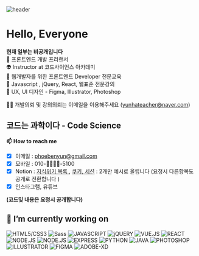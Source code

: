  ![header](https://capsule-render.vercel.app/api?type=waving&color=gradient&height=300&section=header&text=codescience&fontSize=80&animation=fadeIn)
 

 # Hello, Everyone  

**현재 일부는 비공개입니다**    
🤖 프론트엔드 개발 프리랜서 <br>
👽 Instructor at 코드사이언스 아카데미  
👾 웹개발자를 위한 프론트엔드 Developer 전문교육   
:cactus: Javascript , jQuery, React, 웹표준 전문강의    
👻 UX, UI 디자인 - Figma, Illustrator, Photoshop   

👩‍💼 개발의뢰 및 강의의뢰는 이메일을 이용해주세요 (yunhateacher@naver.com)    

 ## 코드는 과학이다 - Code Science 

 **📫 How to reach me** 
- [x] 이메일 : phoebenyun@gmail.com
- [X] 모바일 : 010-👻👻👻👻-5100
- [X] Notion : [지식위키 목록 ](https://azure-pick-b47.notion.site/c4514b48012d40b797531a8180a89041?pvs=74 ), [쿠키, 세션](https://azure-pick-b47.notion.site/Http-cookie-Session-aec3926c9a9e47dcadcaff8f445618fe?pvs=4) : 2개만 예시로 올립니다 (요청시 다른항목도 공개로 전환합니다 )
- [X] 인스타그램, 유튜브

**(코드및 내용은 요청시 공개합니다)**


**🔭 I’m currently working on**
---


![HTML5/CSS3](https://img.shields.io/badge/HTML-CSS-orange)
![Sass](https://img.shields.io/badge/Sass-pink)
![JAVASCRIPT](https://img.shields.io/badge/JAVASCRIPT-green)
![jQUERY](https://img.shields.io/badge/JQUERY-gold)
![VUE.JS](https://img.shields.io/badge/VUE.JS-yellowgreen)
![REACT](https://img.shields.io/badge/REACT-yellowgreen)
![NODE.JS](https://img.shields.io/badge/NODE.JS-orange)
![NODE.JS](https://img.shields.io/badge/MySql-skyblue)
![EXPRESS](https://img.shields.io/badge/EXPRESS-red)
![PYTHON](https://img.shields.io/badge/PYTHON-yellow)
![JAVA](https://img.shields.io/badge/JAVA-black)
![PHOTOSHOP](https://img.shields.io/badge/PHOTOSHOP-deeppink)
![ILLUSTRATOR](https://img.shields.io/badge/ILLUSTRATOR-brown)
![FIGMA](https://img.shields.io/badge/FIGMA-magenta)
![ADOBE-XD](https://img.shields.io/badge/ADOBEXD-purple)

<!--
**PhoebeYoon/PhoebeYoon** is a ✨ _special_ ✨ repository because its `README.md` (this file) appears on your GitHub profile.

Here are some ideas to get you started:


- 🌱 I’m currently learning ...
- 👯 I’m looking to collaborate on ...
- 🤔 I’m looking for help with ...
- 💬 Ask me about ...
- 📫 How to reach me: ...
- 😄 Pronouns: ...
- ⚡ Fun fact: ...
-->
